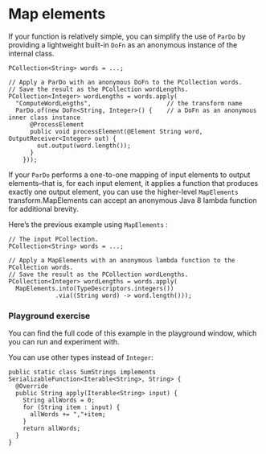 <!--
Licensed under the Apache License, Version 2.0 (the "License");
you may not use this file except in compliance with the License.
You may obtain a copy of the License at
http://www.apache.org/licenses/LICENSE-2.0
Unless required by applicable law or agreed to in writing, software
distributed under the License is distributed on an "AS IS" BASIS,
WITHOUT WARRANTIES OR CONDITIONS OF ANY KIND, either express or implied.
See the License for the specific language governing permissions and
limitations under the License.
-->
# Map elements

If your function is relatively simple, you can simplify the use of `ParDo` by providing a lightweight built-in `DoFn` as an anonymous instance of the internal class.

```
PCollection<String> words = ...;

// Apply a ParDo with an anonymous DoFn to the PCollection words.
// Save the result as the PCollection wordLengths.
PCollection<Integer> wordLengths = words.apply(
  "ComputeWordLengths",                     // the transform name
  ParDo.of(new DoFn<String, Integer>() {    // a DoFn as an anonymous inner class instance
      @ProcessElement
      public void processElement(@Element String word, OutputReceiver<Integer> out) {
        out.output(word.length());
      }
    }));
```

If your ```ParDo``` performs a one-to-one mapping of input elements to output elements–that is, for each input element, it applies a function that produces exactly one output element, you can use the higher-level ```MapElements``` transform.MapElements can accept an anonymous Java 8 lambda function for additional brevity.

Here’s the previous example using ```MapElements``` :

```
// The input PCollection.
PCollection<String> words = ...;

// Apply a MapElements with an anonymous lambda function to the PCollection words.
// Save the result as the PCollection wordLengths.
PCollection<Integer> wordLengths = words.apply(
  MapElements.into(TypeDescriptors.integers())
             .via((String word) -> word.length()));
```

### Playground exercise

You can find the full code of this example in the playground window, which you can run and experiment with.

You can use other types instead of `Integer`:

```
public static class SumStrings implements SerializableFunction<Iterable<String>, String> {
  @Override
  public String apply(Iterable<String> input) {
    String allWords = 0;
    for (String item : input) {
      allWords += ","+item;
    }
    return allWords;
  }
}
```